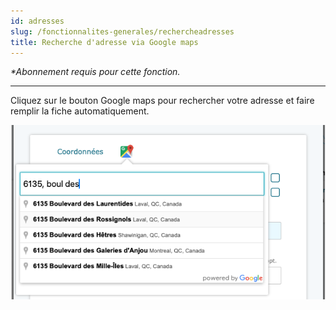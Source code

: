 ```yaml
---
id: adresses
slug: /fonctionnalites-generales/rechercheadresses
title: Recherche d'adresse via Google maps
---
```


_\*Abonnement requis pour cette fonction._

---

Cliquez sur le bouton Google maps pour rechercher votre adresse et faire remplir la fiche automatiquement.

![](../../static/img/Fonctionnalites_Google.png)
